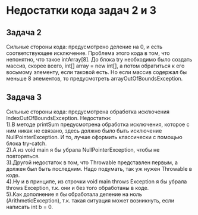 # Недостатки кода задач 2 и 3

## Задача 2
Сильные стороны кода: предусмотрено деление на 0, и есть соответствующее исключение.
Проблема этого кода в том, что непонятно, что такое intArray[8]. До блока try необходимо было создать массив,
скорее всего, int[] array = new int[], а потом обратиться к его восьмому элементу, если таковой есть.
Но если массив содержал бы меньше 8 элементов, то предусмотреть arrayOutOfBoundsException.

## Задача 3

Сильные стороны кода: предусмотрена обработка исключения IndexOutOfBoundsException.
Недостатки: \
1).В методе printSum предусмотрена обработка исключения, которое с ним никак не связано, здесь должно было быть
исключение NullPointerException. И то, лучше оформить классически с помощью блока try-catch.\
2).А из void main я бы убрала NullPointerException, чтобы не повторяться.\
3).Другой недостаток в том, что Throwable представлен первым, а должен был быть последним. Надо подумать, так уж нужен Throwable в коде.\
4).Ну и в принципе, из строчки void main throws Exception я бы убрала throws Exception, т.к. они и без того обработаны в коде.\
5).Как дополнение я бы обработала деление на ноль (ArithmeticException), т.к. такая ситуация может возникнуть, если написать int b = 0.
